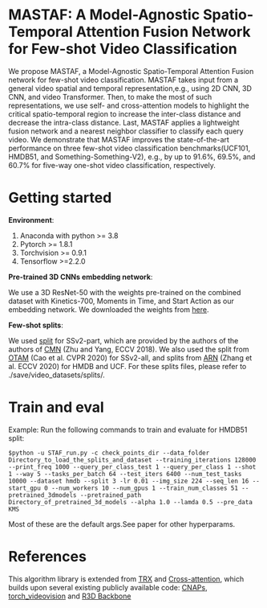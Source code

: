 # MASTAF: A Model-Agnostic Spatio-Temporal Attention Fusion Network for Few-shot Video Classification

We propose MASTAF, a Model-Agnostic Spatio-Temporal Attention Fusion network for few-shot video classification. MASTAF takes input from a general video spatial and temporal representation,e.g., using  2D CNN, 3D CNN, and video Transformer. Then, to make the most of such representations, we use self- and cross-attention models to highlight the critical spatio-temporal region to increase the inter-class distance and decrease the intra-class distance. Last, MASTAF applies a lightweight fusion network and a nearest neighbor classifier to classify each query video. We demonstrate that MASTAF improves the state-of-the-art performance on three few-shot video classification benchmarks(UCF101, HMDB51, and  Something-Something-V2), e.g., by up to 91.6\%, 69.5\%, and 60.7\% for five-way one-shot video classification, respectively.

# Getting started

**Environment**:
1. Anaconda with python >= 3.8
2. Pytorch >= 1.8.1
3. Torchvision >= 0.9.1
4. Tensorflow >=2.2.0

**Pre-trained 3D CNNs embedding network**:

We use a 3D ResNet-50 with the weights pre-trained on the combined dataset with Kinetics-700, Moments in Time, and Start Action as our embedding network. We downloaded the weights from [here](https://github.com/kenshohara/3D-ResNets-PyTorch).

**Few-shot splits**:

We used [split](https://github.com/ffmpbgrnn/CMN) for SSv2-part, which are provided by the authors of the authors of [CMN](https://openaccess.thecvf.com/content_ECCV_2018/papers/Linchao_Zhu_Compound_Memory_Networks_ECCV_2018_paper.pdf) (Zhu and Yang, ECCV 2018). We also used the split from [OTAM](https://openaccess.thecvf.com/content_CVPR_2020/papers/Cao_Few-Shot_Video_Classification_via_Temporal_Alignment_CVPR_2020_paper.pdf) (Cao et al. CVPR 2020) for SSv2-all, and splits from [ARN](https://www.ecva.net/papers/eccv_2020/papers_ECCV/papers/123500511.pdf) (Zhang et al. ECCV 2020) for HMDB and UCF. For these splits files,  please refer to  ./save/video_datasets/splits/.

# Train and eval
Example: Run the following commands to train and evaluate for HMDB51 split:
```
$python -u STAF_run.py -c check_points_dir --data_folder Directory_to_load_the_splits_and_dataset --training_iterations 128000 --print_freq 1000 --query_per_class_test 1 --query_per_class 1 --shot 1 --way 5 --tasks_per_batch 64 --test_iters 6400 --num_test_tasks 10000 --dataset hmdb --split 3 -lr 0.01 --img_size 224 --seq_len 16 --start_gpu 0 --num_workers 10 --num_gpus 1 --train_num_classes 51 --pretrained_3dmodels --pretrained_path Directory_of_pretrained_3d_models --alpha 1.0 --lamda 0.5 --pre_data KMS 
```
Most of these are the default args.See paper for other hyperparams.

# References
This algorithm library is extended from [TRX](https://github.com/tobyperrett/trx) and [Cross-attention](https://github.com/blue-blue272/fewshot-CAN), which builds upon several existing publicly available code:  [CNAPs](https://github.com/cambridge-mlg/cnaps), [torch_videovision](https://github.com/hassony2/torch_videovision) and [R3D Backbone](https://github.com/kenshohara/3D-ResNets-PyTorch)
